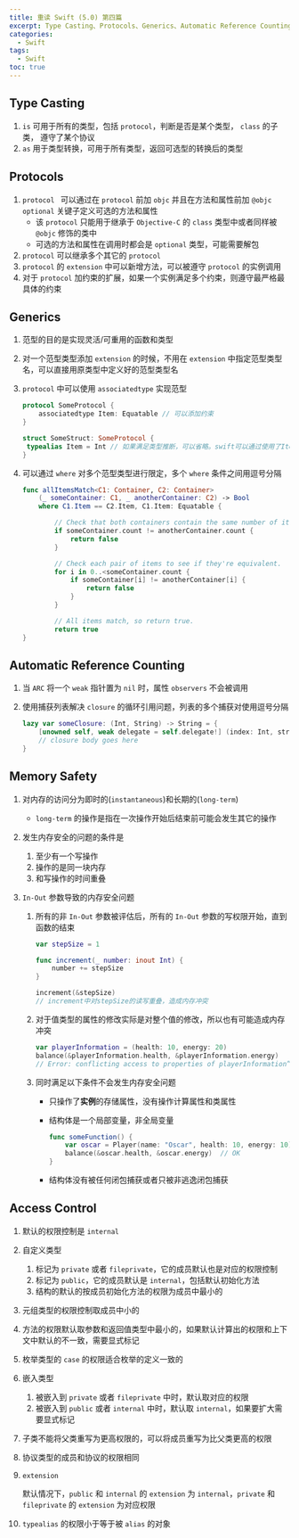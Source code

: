 ```yaml
---
title: 重读 Swift (5.0) 第四篇
excerpt: Type Casting、Protocols、Generics、Automatic Reference Counting、Memory Safety、Access Control
categories:
  - Swift
tags:
  - Swift
toc: true
---
```


## Type Casting

1. `is` 可用于所有的类型，包括 `protocol`，判断是否是某个类型， `class` 的子类， 遵守了某个协议
2. `as` 用于类型转换，可用于所有类型，返回可选型的转换后的类型

## Protocols

1. `protocol ` 可以通过在 `protocol` 前加 `objc` 并且在方法和属性前加  `@objc optional` 关键子定义可选的方法和属性
   - 该 `protocol` 只能用于继承于 `Objective-C` 的 `class` 类型中或者同样被 `@objc` 修饰的类中
   - 可选的方法和属性在调用时都会是 `optional` 类型，可能需要解包
2. `protocol` 可以继承多个其它的 `protocol`
3. `protocol` 的 `extension` 中可以新增方法，可以被遵守 `protocol` 的实例调用
4. 对于 `protocol` 加约束的扩展，如果一个实例满足多个约束，则遵守最严格最具体的约束

## Generics

1. 范型的目的是实现灵活/可重用的函数和类型

2. 对一个范型类型添加 `extension` 的时候，不用在 `extension` 中指定范型类型名，可以直接用原类型中定义好的范型类型名

3. `protocol` 中可以使用 `associatedtype` 实现范型

   ```swift
   protocol SomeProtocol {
       associatedtype Item: Equatable // 可以添加约束
   }
   
   struct SomeStruct: SomeProtocol {
   	typealias Item = Int // 如果满足类型推断，可以省略。swift可以通过使用了Item的协议条件的实现中推断出Item的类型
   }
   ```

4. 可以通过 `where` 对多个范型类型进行限定，多个 `where` 条件之间用逗号分隔

   ```swift
   func allItemsMatch<C1: Container, C2: Container>
       (_ someContainer: C1, _ anotherContainer: C2) -> Bool
       where C1.Item == C2.Item, C1.Item: Equatable {
   
           // Check that both containers contain the same number of items.
           if someContainer.count != anotherContainer.count {
               return false
           }
   
           // Check each pair of items to see if they're equivalent.
           for i in 0..<someContainer.count {
               if someContainer[i] != anotherContainer[i] {
                   return false
               }
           }
   
           // All items match, so return true.
           return true
   }
   ```

## Automatic Reference Counting

1. 当 `ARC` 将一个 `weak` 指针置为 `nil` 时，属性 `observers` 不会被调用

2. 使用捕获列表解决 `closure` 的循环引用问题，列表的多个捕获对使用逗号分隔

   ```swift
   lazy var someClosure: (Int, String) -> String = {
       [unowned self, weak delegate = self.delegate!] (index: Int, stringToProcess: String) -> String in
       // closure body goes here
   }
   ```

## Memory Safety

1. 对内存的访问分为即时的(`instantaneous`)和长期的(`long-term`)

   - `long-term` 的操作是指在一次操作开始后结束前可能会发生其它的操作

2. 发生内存安全的问题的条件是

   1. 至少有一个写操作
   2. 操作的是同一块内存
   3. 和写操作的时间重叠

3. `In-Out` 参数导致的内存安全问题

   1. 所有的非 `In-Out` 参数被评估后，所有的 `In-Out` 参数的写权限开始，直到函数的结束

      ```swift
      var stepSize = 1
      
      func increment(_ number: inout Int) {
          number += stepSize
      }
      
      increment(&stepSize)
      // increment中对stepSize的读写重叠，造成内存冲突
      ```

   2. 对于值类型的属性的修改实际是对整个值的修改，所以也有可能造成内存冲突

      ```swift
      var playerInformation = (health: 10, energy: 20)
      balance(&playerInformation.health, &playerInformation.energy)
      // Error: conflicting access to properties of playerInformation”
      ```

   3. 同时满足以下条件不会发生内存安全问题

      - 只操作了**实例**的存储属性，没有操作计算属性和类属性

      - 结构体是一个局部变量，非全局变量

        ```swift
        func someFunction() {
            var oscar = Player(name: "Oscar", health: 10, energy: 10)
            balance(&oscar.health, &oscar.energy)  // OK
        }
        ```

      - 结构体没有被任何闭包捕获或者只被非逃逸闭包捕获

## Access Control

1. 默认的权限控制是 `internal`

2. 自定义类型

   1. 标记为 `private` 或者 `fileprivate`，它的成员默认也是对应的权限控制
   2. 标记为 `public`，它的成员默认是 `internal`，包括默认初始化方法
   3. 结构的默认的按成员初始化方法的权限为成员中最小的

3. 元组类型的权限控制取成员中小的

4. 方法的权限默认取参数和返回值类型中最小的，如果默认计算出的权限和上下文中默认的不一致，需要显式标记

5. 枚举类型的 `case` 的权限适合枚举的定义一致的

6. 嵌入类型

   1. 被嵌入到 `private` 或者 `fileprivate` 中时，默认取对应的权限
   2. 被嵌入到 `public` 或者 `internal` 中时，默认取 `internal`，如果要扩大需要显式标记

7. 子类不能将父类重写为更高权限的，可以将成员重写为比父类更高的权限

8. 协议类型的成员和协议的权限相同

9. `extension`

   默认情况下，`public` 和 `internal` 的 `extension` 为 `internal`，`private` 和 `fileprivate` 的 `extension` 为对应权限

10. `typealias` 的权限小于等于被 `alias` 的对象